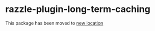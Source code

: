 # razzle-plugin-long-term-caching

This package has been moved to [new location](https://github.com/thorgate/razzle-plugins/tree/master/packages/razzle-plugin-long-term-caching)
